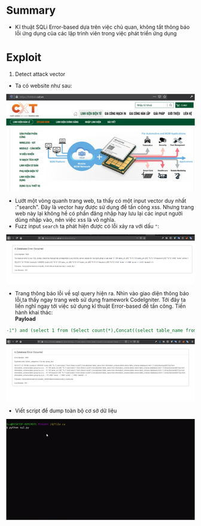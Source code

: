 # Summary
- Kĩ thuật SQLi Error-based dựa trên việc chủ quan, không tắt thông báo lỗi ứng dụng của các lập trình viên trong việc phát triển ứng dụng
# Exploit
1. Detect attack vector  
- Ta có website như sau:

![](https://github.com/X-Cotang/owasp/blob/master/Input%20Validation%20Testing/image/sqli-error-1.png)  

- Lướt một vòng quanh trang web, ta thấy có một input vector duy nhất :"search". Đây là vector hay được sử dụng để tấn công xss. Nhưng trang web này lại không hề có phần đăng nhập hay lưu lại các input người dùng nhập vào, nên việc xss là vô nghĩa.
- Fuzz input ```search``` ta phát hiện được có lỗi xảy ra với dấu ```"```:

![](https://github.com/X-Cotang/owasp/blob/master/Input%20Validation%20Testing/image/sqli-error-2.png)

- Trang thông báo lỗi về sql query hiện ra. Nhìn vào giao diện thông báo lỗi,ta thấy ngay trang web sử dụng framework CodeIgniter. Tới đây ta liền nghĩ ngay tới việc sử dụng kĩ thuật Error-based để tấn công. Tiến hành khai thác:  
**Payload**
```sql
-1") and (select 1 from (Select count(*),Concat((select table_name from information_schema.tables where table_schema=database() limit 1,1),0x3a,floor(rand(0)*2))y from information_schema.tables group by y) x) -- -
```  

![](https://github.com/X-Cotang/owasp/blob/master/Input%20Validation%20Testing/image/sqli-error-3.png)

- Viết script để dump toàn bộ cơ sở dữ liệu  

![](https://github.com/X-Cotang/owasp/blob/master/Input%20Validation%20Testing/image/sqli-error-1.gif)
